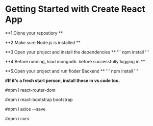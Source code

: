 # Getting Started with Create React App


**1.Clone your repostiory
**

**2.Make sure Node.js is installed
**

**3.Open your project and install the dependencies
**
'''
npm install
'''


**4.Before running, load mongodb. before successfully logging in
**

**5.Open your project and run floder Backend
**
'''
npm install
'''

**#If it's a fresh start person, install these in vs code too.**

#npm i react-router-dom

#npm i react-bootstrap bootstrap

#npm i axios --save

#npm i cors
